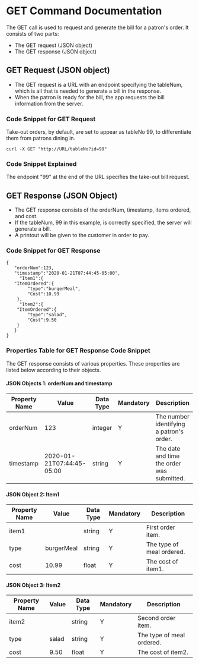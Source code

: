 # GET Command Documentation
The GET call is used to request and generate the bill for a patron's order. It consists of two parts:  
* The GET request (JSON object)
* The GET response (JSON object)
 
## GET Request (JSON object)  
* The GET request is a URL with an endpoint specifying the tableNum, which is all that is needed to generate a bill in the response.
* When the patron is ready for the bill, the app requests the bill information from the server.

### Code Snippet for GET Request    
Take-out orders, by default, are set to appear as tableNo 99, to differentiate them from patrons dining in.  
```
curl -X GET "http://URL/tableNo?id=99"
```
### Code Snippet Explained  
The endpoint "99" at the end of the URL specifies the take-out bill request.

## GET Response (JSON Object)  
* The GET response consists of the orderNum, timestamp, items ordered, and cost.
* If the tableNum, 99 in this example, is correctly specified, the server will generate a bill.
* A printout will be given to the customer in order to pay.

### Code Snippet for GET Response  

```
{
   "orderNum":123,
   "timestamp":"2020-01-21T07:44:45-05:00",
     "Item1":{
   "ItemOrdered":{
  	 	"type":"burgerMeal",
     	"Cost":10.99
  	},
     "Item2":{
  	"ItemOrdered":{
     	"type":"salad",
     	"Cost":9.50
  	}
   }
}
```
  
### Properties Table for GET Response Code Snippet  
The GET response consists of various properties.  These properties are listed below according to their objects. 
#### JSON Objects 1: **orderNum and timestamp**  

| Property Name | Value                       | Data Type | Mandatory | Description                                        | 
|---------------|-----------------------------|-----------|-----------|----------------------------------------------------|  
| orderNum      | 123                         | integer   | Y         | The number identifying a patron's order.           |  					
| timestamp	    | 2020-01-21T07:44:45-05:00   | string    | Y         | The date and time the order was submitted.         |  

#### JSON Object 2: **Item1**  

| Property Name | Value                   | Data Type | Mandatory | Description                                        | 
|---------------|-------------------------|-----------|-----------|----------------------------------------------------|  
| item1         |                         | string    | Y         | First order item.                                  |  					
| type         	| burgerMeal              | string    | Y         | The type of meal ordered.                          |  
| cost          | 10.99                   | float     | Y         | The cost of item1.                                 |  

#### JSON Object 3: **Item2**  

| Property Name | Value                   | Data Type | Mandatory | Description                                        | 
|---------------|-------------------------|-----------|-----------|----------------------------------------------------|  
| item2         |                         | string    | Y         | Second order item.                                 |  					
| type         	| salad                   | string    | Y         | The type of meal ordered.                          |  
| cost          | 9.50                    | float     | Y         | The cost of item2.                                 |  

 
 
